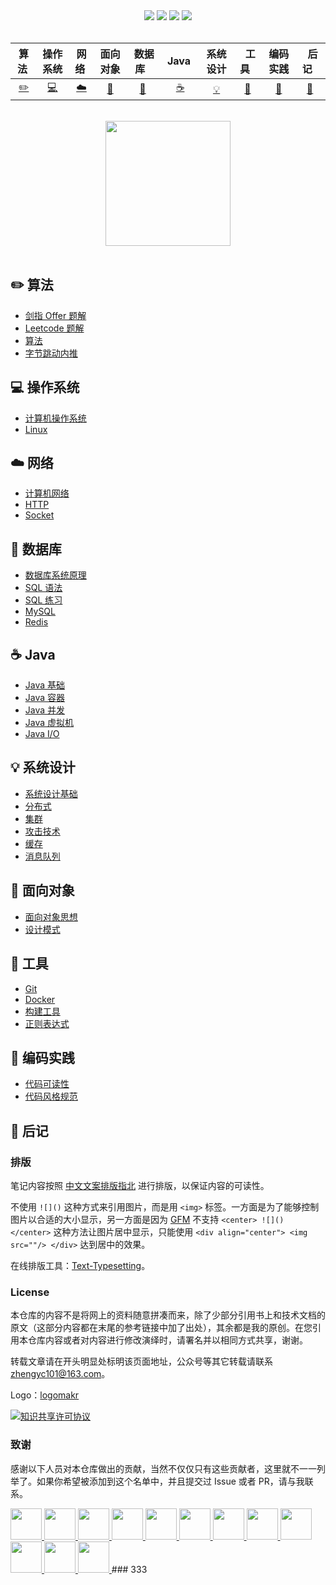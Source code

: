 <div align="center">
    <a href="https://www.CyC2018.xyz"> <img src="https://badgen.net/badge/CyC/%E5%9C%A8%E7%BA%BF%E9%98%85%E8%AF%BB?icon=sourcegraph&color=4ab8a1"></a>
    <a href="https://gitstar-ranking.com/repositories"> <img src="https://badgen.net/badge/Rank/13?icon=github&color=4ab8a1"></a>
    <a href="https://github.com/CyC2018/CS-Notes"> <img src="https://badgen.net/github/stars/CyC2018/CS-Notes?icon=github&color=4ab8a1"></a>
    <a href="https://github.com/CyC2018/CS-Notes"> <img src="https://badgen.net/github/forks/CyC2018/CS-Notes?icon=github&color=4ab8a1"></a>
    <!-- <a href="assets/download.md"> <img src="https://badgen.net/badge/OvO/%E7%A6%BB%E7%BA%BF%E4%B8%8B%E8%BD%BD?icon=telegram&color=4ab8a1"></a> -->
    <!-- <a href="assets/download.md"> <img src="https://badgen.net/badge/%e5%85%ac%e4%bc%97%e5%8f%b7/CyC2018?icon=rss&color=4ab8a1"></a> -->
</div>
<br>

| 算法&nbsp; | 操作系统 | 网络&nbsp;|面向对象| &nbsp;数据库&nbsp;&nbsp;|&nbsp;Java&nbsp;&nbsp;|系统设计| &nbsp;&nbsp;工具&nbsp;&nbsp; |编码实践| &nbsp;&nbsp;后记&nbsp;&nbsp; |
| :---: | :----: | :---: | :----: | :----: | :----: | :----: | :----: | :----: | :----: |
| [:pencil2:](#pencil2-算法) | [:computer:](#computer-操作系统) | [:cloud:](#cloud-网络) | [:art:](#art-面向对象) | [:floppy_disk:](#floppy_disk-数据库) |[:coffee:](#coffee-java)| [:bulb:](#bulb-系统设计) |[:wrench:](#wrench-工具)| [:watermelon:](#watermelon-编码实践) |[:memo:](#memo-后记)|

<br>

<div align="center">
    <img src="https://cs-notes-1256109796.cos.ap-guangzhou.myqcloud.com/githubio/LogoMakr_0zpEzN.png" width="200px">
</div>

<br>

## :pencil2: 算法

- [剑指 Offer 题解](https://github.com/satlin003/CS-Notes/blob/master/notes/剑指%20Offer%20题解%20-%20目录.md)
- [Leetcode 题解](https://github.com/satlin003/CS-Notes/blob/master/notes/Leetcode%20题解%20-%20目录.md)
- [算法](https://github.com/satlin003/CS-Notes/blob/master/notes/算法%20-%20目录.md)
- [字节跳动内推](assets/内推.md)

## :computer: 操作系统

- [计算机操作系统](https://github.com/satlin003/CS-Notes/blob/master/notes/计算机操作系统%20-%20目录.md)
- [Linux](https://github.com/satlin003/CS-Notes/blob/master/notes/Linux.md)

## :cloud: 网络 

- [计算机网络](https://github.com/satlin003/CS-Notes/blob/master/notes/计算机网络%20-%20目录.md)
- [HTTP](https://github.com/satlin003/CS-Notes/blob/master/notes/HTTP.md)
- [Socket](https://github.com/satlin003/CS-Notes/blob/master/notes/Socket.md)

## :floppy_disk: 数据库

- [数据库系统原理](https://github.com/satlin003/CS-Notes/blob/master/notes/数据库系统原理.md)
- [SQL 语法](https://github.com/satlin003/CS-Notes/blob/master/notes/SQL%20语法.md)
- [SQL 练习](https://github.com/satlin003/CS-Notes/blob/master/notes/SQL%20练习.md)
- [MySQL](https://github.com/satlin003/CS-Notes/blob/master/notes/MySQL.md)
- [Redis](https://github.com/satlin003/CS-Notes/blob/master/notes/Redis.md)

## :coffee: Java

- [Java 基础](https://github.com/satlin003/CS-Notes/blob/master/notes/Java%20基础.md)
- [Java 容器](https://github.com/satlin003/CS-Notes/blob/master/notes/Java%20容器.md)
- [Java 并发](https://github.com/satlin003/CS-Notes/blob/master/notes/Java%20并发.md)
- [Java 虚拟机](https://github.com/satlin003/CS-Notes/blob/master/notes/Java%20虚拟机.md)
- [Java I/O](https://github.com/satlin003/CS-Notes/blob/master/notes/Java%20IO.md)

## :bulb: 系统设计 

- [系统设计基础](https://github.com/satlin003/CS-Notes/blob/master/notes/系统设计基础.md)
- [分布式](https://github.com/satlin003/CS-Notes/blob/master/notes/分布式.md)
- [集群](https://github.com/satlin003/CS-Notes/blob/master/notes/集群.md)
- [攻击技术](https://github.com/satlin003/CS-Notes/blob/master/notes/攻击技术.md)
- [缓存](https://github.com/satlin003/CS-Notes/blob/master/notes/缓存.md)
- [消息队列](https://github.com/satlin003/CS-Notes/blob/master/notes/消息队列.md)

## :art: 面向对象

- [面向对象思想](https://github.com/satlin003/CS-Notes/blob/master/notes/面向对象思想.md)
- [设计模式](https://github.com/satlin003/CS-Notes/blob/master/notes/设计模式%20-%20目录.md)

## :wrench: 工具 

- [Git](https://github.com/satlin003/CS-Notes/blob/master/notes/Git.md)
- [Docker](https://github.com/satlin003/CS-Notes/blob/master/notes/Docker.md)
- [构建工具](https://github.com/satlin003/CS-Notes/blob/master/notes/构建工具.md)
- [正则表达式](https://github.com/satlin003/CS-Notes/blob/master/notes/正则表达式.md)

## :watermelon: 编码实践 

- [代码可读性](https://github.com/satlin003/CS-Notes/blob/master/notes/代码可读性.md)
- [代码风格规范](https://github.com/satlin003/CS-Notes/blob/master/notes/代码风格规范.md)

## :memo: 后记

### 排版

笔记内容按照 [中文文案排版指北](https://github.com/sparanoid/chinese-copywriting-guidelines/blob/master/README.zh-CN.md) 进行排版，以保证内容的可读性。

不使用 `![]()` 这种方式来引用图片，而是用 `<img>` 标签。一方面是为了能够控制图片以合适的大小显示，另一方面是因为 [GFM](https://github.github.com/gfm/) 不支持 `<center> ![]() </center>` 这种方法让图片居中显示，只能使用 `<div align="center"> <img src=""/> </div>` 达到居中的效果。

在线排版工具：[Text-Typesetting](https://github.com/satlin003/Text-Typesetting)。

### License

本仓库的内容不是将网上的资料随意拼凑而来，除了少部分引用书上和技术文档的原文（这部分内容都在末尾的参考链接中加了出处），其余都是我的原创。在您引用本仓库内容或者对内容进行修改演绎时，请署名并以相同方式共享，谢谢。

转载文章请在开头明显处标明该页面地址，公众号等其它转载请联系 zhengyc101@163.com。

Logo：[logomakr](https://logomakr.com/)

<a rel="license" href="http://creativecommons.org/licenses/by-nc-sa/4.0/"><img alt="知识共享许可协议" style="border-width:0" src="https://i.creativecommons.org/l/by-nc-sa/4.0/88x31.png" /></a>

### 致谢

感谢以下人员对本仓库做出的贡献，当然不仅仅只有这些贡献者，这里就不一一列举了。如果你希望被添加到这个名单中，并且提交过 Issue 或者 PR，请与我联系。

<a href="https://github.com/linw7">
    <img src="https://avatars3.githubusercontent.com/u/21679154?s=400&v=4" width="50px">
</a> 
<a href="https://github.com/g10guang">
    <img src="https://avatars1.githubusercontent.com/u/18458140?s=400&v=4" width="50px">
</a>
<a href="https://github.com/Sctwang">
    <img src="https://avatars3.githubusercontent.com/u/33345444?s=400&v=4" width="50px">
</a> 
<a href="https://github.com/ResolveWang">
    <img src="https://avatars1.githubusercontent.com/u/8018776?s=400&v=4" width="50px">
</a>
<a href="https://github.com/crossoverJie">
    <img src="https://avatars1.githubusercontent.com/u/15684156?s=400&v=4" width="50px">
</a> 
<a href="https://github.com/jy03078584">
    <img src="https://avatars2.githubusercontent.com/u/7719370?s=400&v=4" width="50px">
</a>
<a href="https://github.com/kwongtailau">
    <img src="https://avatars0.githubusercontent.com/u/22954582?s=400&v=4" width="50px">
</a>
<a href="https://github.com/xiangflight">
    <img src="https://avatars2.githubusercontent.com/u/10072416?s=400&v=4" width="50px">
</a>
<a href="https://github.com/mafulong">
    <img src="https://avatars1.githubusercontent.com/u/24795000?s=400&v=4" width="50px">
</a>
<a href="https://github.com/yanglbme">
    <img src="https://avatars1.githubusercontent.com/u/21008209?s=400&v=4" width="50px">
</a>
<a href="https://github.com/OOCZC">
    <img src="https://avatars1.githubusercontent.com/u/11623828?s=400&v=4" width="50px">
</a>
<a href="https://github.com/5renyuebing">
    <img src="https://avatars1.githubusercontent.com/u/32872430?s=400&v=4" width="50px">
</a>
### 333
